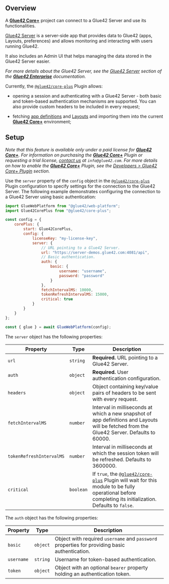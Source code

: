 ## Overview

A [**Glue42 Core+**](https://glue42.com/core-plus/) project can connect to a Glue42 Server and use its functionalities.

[Glue42 Server](https://docs.glue42.com/glue42-concepts/glue42-server/index.html) is a server-side app that provides data to Glue42 (apps, Layouts, preferences) and allows monitoring and interacting with users running Glue42.

It also includes an Admin UI that helps managing the data stored in the Glue42 Server easier.

<glue42 name="diagram" image="../../images/server/server-architecture.png">

*For more details about the Glue42 Server, see the [Glue42 Server](https://docs.glue42.com/glue42-concepts/glue42-server/index.html) section of the [**Glue42 Enterprise**](https://glue42.com/enterprise/) documentation.*

Currently, the [`@glue42/core-plus`](https://www.npmjs.com/package/@glue42/core-plus) Plugin allows:

- opening a session and authenticating with a Glue42 Server - both basic and token-based authentication mechanisms are supported. You can also provide custom headers to be included in every request;

- fetching [app definitions](../application-management/index.html#app_definitions) and [Layouts](../windows/layouts/setup/index.html) and importing them into the current [**Glue42 Core+**](https://glue42.com/core-plus/) environment;

## Setup

*Note that this feature is available only under a paid license for [**Glue42 Core+**](https://glue42.com/core-plus/). For information on purchasing the [**Glue42 Core+**](https://glue42.com/core-plus/) Plugin or requesting a trial license, [contact us](https://glue42.com/contacts/) at `info@glue42.com`. For more details on how to enable the [**Glue42 Core+**](https://glue42.com/core-plus/) Plugin, see the [Developers > Glue42 Core+ Plugin](../../developers/core-plus-plugin/index.html) section.*

Use the `server` property of the `config` object in the [`@glue42/core-plus`](https://www.npmjs.com/package/@glue42/core-plus) Plugin configuration to specify settings for the connection to the Glue42 Server. The following example demonstrates configuring the connection to a Glue42 Server using basic authentication:

```javascript
import GlueWebPlatform from "@glue42/web-platform";
import Glue42CorePlus from "@glue42/core-plus";

const config = {
    corePlus: {
        start: Glue42CorePlus,
        config: {
            licenseKey: "my-license-key",
            server: {
                // URL pointing to a Glue42 Server.
                url: "https://server-demos.glue42.com:4081/api",
                // Basic authentication.
                auth: {
                    basic: {
                        username: "username",
                        password: "password"
                    }
                },
                fetchIntervalMS: 10000,
                tokenRefreshIntervalMS: 15000,
                critical: true
            }
        }
    }
};

const { glue } = await GlueWebPlatform(config);
```

The `server` object has the following properties:

| Property | Type | Description |
|----------|------|-------------|
| `url` | `string` | **Required.** URL pointing to a Glue42 Server. |
| `auth` | `object` | **Required.** User authentication configuration. |
| `headers` | `object` | Object containing key/value pairs of headers to be sent with every request.  |
| `fetchIntervalMS` | `number` | Interval in milliseconds at which a new snapshot of app definitions and Layouts will be fetched from the Glue42 Server. Defaults to 60000. |
| `tokenRefreshIntervalMS` | `number` | Interval in milliseconds at which the session token will be refreshed. Defaults to 3600000. |
| `critical` | `boolean` | If `true`, the [`@glue42/core-plus`](https://www.npmjs.com/package/@glue42/core-plus) Plugin will wait for this module to be fully operational before completing its initialization. Defaults to `false`. |

The `auth` object has the following properties:

| Property | Type | Description |
|----------|------|-------------|
| `basic` | `object` | Object with required `username` and `password` properties for providing basic authentication. |
| `username` | `string` | Username for token-based authentication. |
| `token` | `object` | Object with an optional `bearer` property holding an authentication token. |
